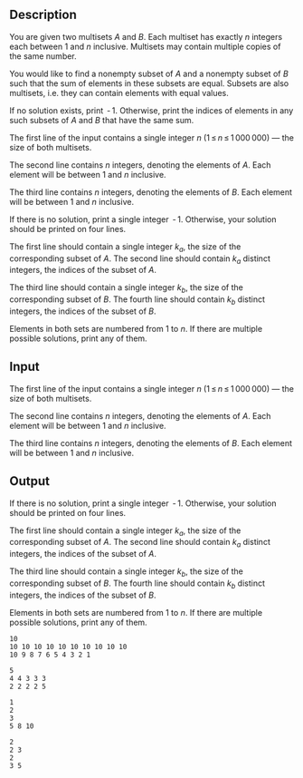 ## Description

<div><p>You are given two multisets <span class="tex-span"><i>A</i></span> and <span class="tex-span"><i>B</i></span>. Each multiset has exactly <span class="tex-span"><i>n</i></span> integers each between <span class="tex-span">1</span> and <span class="tex-span"><i>n</i></span> inclusive. Multisets may contain multiple copies of the same number.</p><p>You would like to find a nonempty subset of <span class="tex-span"><i>A</i></span> and a nonempty subset of <span class="tex-span"><i>B</i></span> such that the sum of elements in these subsets are equal. Subsets are also multisets, i.e. they can contain elements with equal values.</p><p>If no solution exists, print <span class="tex-span"> - 1</span>. Otherwise, print the indices of elements in any such subsets of <span class="tex-span"><i>A</i></span> and <span class="tex-span"><i>B</i></span> that have the same sum.</p></div><div class="input-specification"><p>The first line of the input contains a single integer <span class="tex-span"><i>n</i></span> (<span class="tex-span">1 ≤ <i>n</i> ≤ 1 000 000</span>)&nbsp;— the size of both multisets.</p><p>The second line contains <span class="tex-span"><i>n</i></span> integers, denoting the elements of <span class="tex-span"><i>A</i></span>. Each element will be between <span class="tex-span">1</span> and <span class="tex-span"><i>n</i></span> inclusive.</p><p>The third line contains <span class="tex-span"><i>n</i></span> integers, denoting the elements of <span class="tex-span"><i>B</i></span>. Each element will be between <span class="tex-span">1</span> and <span class="tex-span"><i>n</i></span> inclusive.</p></div><div class="output-specification"><p>If there is no solution, print a single integer <span class="tex-span"> - 1</span>. Otherwise, your solution should be printed on four lines.</p><p>The first line should contain a single integer <span class="tex-span"><i>k</i><sub class="lower-index"><i>a</i></sub></span>, the size of the corresponding subset of <span class="tex-span"><i>A</i></span>. The second line should contain <span class="tex-span"><i>k</i><sub class="lower-index"><i>a</i></sub></span> distinct integers, the indices of the subset of <span class="tex-span"><i>A</i></span>.</p><p>The third line should contain a single integer <span class="tex-span"><i>k</i><sub class="lower-index"><i>b</i></sub></span>, the size of the corresponding subset of <span class="tex-span"><i>B</i></span>. The fourth line should contain <span class="tex-span"><i>k</i><sub class="lower-index"><i>b</i></sub></span> distinct integers, the indices of the subset of <span class="tex-span"><i>B</i></span>.</p><p>Elements in both sets are numbered from <span class="tex-span">1</span> to <span class="tex-span"><i>n</i></span>. If there are multiple possible solutions, print any of them.</p></div>

## Input

<p>The first line of the input contains a single integer <span class="tex-span"><i>n</i></span> (<span class="tex-span">1 ≤ <i>n</i> ≤ 1 000 000</span>)&nbsp;— the size of both multisets.</p><p>The second line contains <span class="tex-span"><i>n</i></span> integers, denoting the elements of <span class="tex-span"><i>A</i></span>. Each element will be between <span class="tex-span">1</span> and <span class="tex-span"><i>n</i></span> inclusive.</p><p>The third line contains <span class="tex-span"><i>n</i></span> integers, denoting the elements of <span class="tex-span"><i>B</i></span>. Each element will be between <span class="tex-span">1</span> and <span class="tex-span"><i>n</i></span> inclusive.</p>

## Output

<p>If there is no solution, print a single integer <span class="tex-span"> - 1</span>. Otherwise, your solution should be printed on four lines.</p><p>The first line should contain a single integer <span class="tex-span"><i>k</i><sub class="lower-index"><i>a</i></sub></span>, the size of the corresponding subset of <span class="tex-span"><i>A</i></span>. The second line should contain <span class="tex-span"><i>k</i><sub class="lower-index"><i>a</i></sub></span> distinct integers, the indices of the subset of <span class="tex-span"><i>A</i></span>.</p><p>The third line should contain a single integer <span class="tex-span"><i>k</i><sub class="lower-index"><i>b</i></sub></span>, the size of the corresponding subset of <span class="tex-span"><i>B</i></span>. The fourth line should contain <span class="tex-span"><i>k</i><sub class="lower-index"><i>b</i></sub></span> distinct integers, the indices of the subset of <span class="tex-span"><i>B</i></span>.</p><p>Elements in both sets are numbered from <span class="tex-span">1</span> to <span class="tex-span"><i>n</i></span>. If there are multiple possible solutions, print any of them.</p>





```input1
10
10 10 10 10 10 10 10 10 10 10
10 9 8 7 6 5 4 3 2 1

```




```input2
5
4 4 3 3 3
2 2 2 2 5

```




```output1
1
2
3
5 8 10

```




```output2
2
2 3
2
3 5

```


